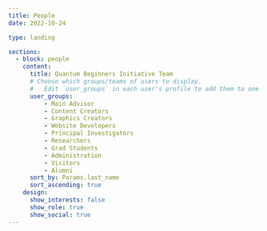 ```yaml
---
title: People
date: 2022-10-24

type: landing

sections:
  - block: people
    content:
      title: Quantum Beginners Initiative Team
      # Choose which groups/teams of users to display.
      #   Edit `user_groups` in each user's profile to add them to one or more of these groups.
      user_groups:
          - Main Advisor
          - Content Creators
          - Graphics Creators
          - Website Developers
          - Principal Investigators
          - Researchers
          - Grad Students
          - Administration
          - Visitors
          - Alumni
      sort_by: Params.last_name
      sort_ascending: true
    design:
      show_interests: false
      show_role: true
      show_social: true
---
```


